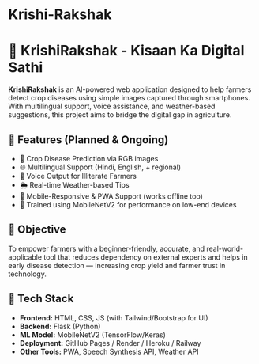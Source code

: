 # Krishi-Rakshak
# 🌾 KrishiRakshak - Kisaan Ka Digital Sathi

**KrishiRakshak** is an AI-powered web application designed to help farmers detect crop diseases using simple images captured through smartphones. With multilingual support, voice assistance, and weather-based suggestions, this project aims to bridge the digital gap in agriculture.

## 🚀 Features (Planned & Ongoing)

- 🌿 Crop Disease Prediction via RGB images
- 🌐 Multilingual Support (Hindi, English, + regional)
- 🎤 Voice Output for Illiterate Farmers
- 🌦 Real-time Weather-based Tips
- 📱 Mobile-Responsive & PWA Support (works offline too)
- 🧠 Trained using MobileNetV2 for performance on low-end devices

## 🎯 Objective

To empower farmers with a beginner-friendly, accurate, and real-world-applicable tool that reduces dependency on external experts and helps in early disease detection — increasing crop yield and farmer trust in technology.

## 🧩 Tech Stack

- **Frontend:** HTML, CSS, JS (with Tailwind/Bootstrap for UI)
- **Backend:** Flask (Python)
- **ML Model:** MobileNetV2 (TensorFlow/Keras)
- **Deployment:** GitHub Pages / Render / Heroku / Railway
- **Other Tools:** PWA, Speech Synthesis API, Weather API


